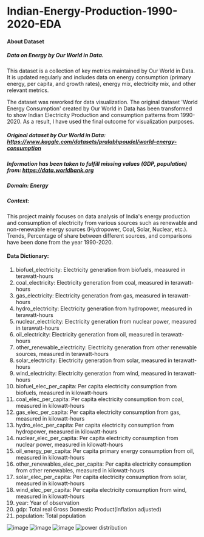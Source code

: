 # Indian-Energy-Production-1990-2020-EDA
#### About Dataset

##### Data on Energy by Our World in Data.

This dataset is a collection of key metrics maintained by Our World in Data. It is updated regularly and includes data on energy consumption (primary energy, per capita, and growth rates), energy mix, electricity mix, and other relevant metrics.



The dataset was reworked for data visualization.
The original dataset 'World Energy Consumption' created by Our World in Data has been transformed to show Indian Electricity Production and consumption patterns from 1990-2020.
As a result, I have used the final outcome for visualization purposes.

##### Original dataset by Our World in Data: https://www.kaggle.com/datasets/pralabhpoudel/world-energy-consumption

##### Information has been taken to fulfill missing values (GDP, population) from: https://data.worldbank.org

##### Domain: Energy

##### Context:
This project mainly focuses on data analysis of India's energy production and consumption of electricity from various sources such as renewable and non-renewable energy sources (Hydropower, Coal, Solar, Nuclear, etc.). Trends, Percentage of share between different sources, and comparisons have been done from the year 1990-2020.

#### Data Dictionary:

1. biofuel_electricity: Electricity generation from biofuels, measured in terawatt-hours
2. coal_electricity: Electricity generation from coal, measured in terawatt-hours
3. gas_electricity: Electricity generation from gas, measured in terawatt-hours
4. hydro_electricity: Electricity generation from hydropower, measured in terawatt-hours
5. nuclear_electricity: Electricity generation from nuclear power, measured in terawatt-hours
6. oil_electricity: Electricity generation from oil, measured in terawatt-hours
7. other_renewable_electricity: Electricity generation from other renewable sources, measured in terawatt-hours
8. solar_electricity: Electricity generation from solar, measured in terawatt-hours
9. wind_electricity: Electricity generation from wind, measured in terawatt-hours
10. biofuel_elec_per_capita: Per capita electricity consumption from biofuels, measured in kilowatt-hours
11. coal_elec_per_capita: Per capita electricity consumption from coal, measured in kilowatt-hours
12. gas_elec_per_capita: Per capita electricity consumption from gas, measured in kilowatt-hours
13. hydro_elec_per_capita: Per capita electricity consumption from hydropower, measured in kilowatt-hours
14. nuclear_elec_per_capita: Per capita electricity consumption from nuclear power, measured in kilowatt-hours
15. oil_energy_per_capita: Per capita  primary energy consumption from oil, measured in kilowatt-hours
16. other_renewables_elec_per_capita: Per capita electricity consumption from other renewables, measured in kilowatt-hours
17. solar_elec_per_capita: Per capita electricity consumption from solar, measured in kilowatt-hours
18. wind_elec_per_capita: Per capita electricity consumption from wind, measured in kilowatt-hours
19. year: Year of observation
20. gdp: Total real Gross Domestic Product(Inflation adjusted)
21. population: Total population

 
  ![image](https://github.com/Shantanu-Pandit/Indian-Energy-Production-1990-2020-EDA/assets/121398053/b55b88b0-ea03-4dab-a7f8-3ae25264bb2b)
![image](https://github.com/Shantanu-Pandit/Indian-Energy-Production-1990-2020-EDA/assets/121398053/dcf5e333-f95d-42cd-957f-be29a33e979d)
![image](https://github.com/Shantanu-Pandit/Indian-Energy-Production-1990-2020-EDA/assets/121398053/8f2ae4a5-9603-4301-a907-40ce87f976eb)
![power distribution](https://github.com/Shantanu-Pandit/Indian-Energy-Production-1990-2020-EDA/assets/121398053/8eb949f1-31bf-4e48-a176-8f16151272fe)



